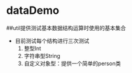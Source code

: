 # dataDemo


##util提供测试基本数据结构运算时使用的基本集合
* 目前测试每个结构进行三次测试
  1. 整型Int
  2. 字符串型String
  3. 自定义对象型：提供一个简单的person类
